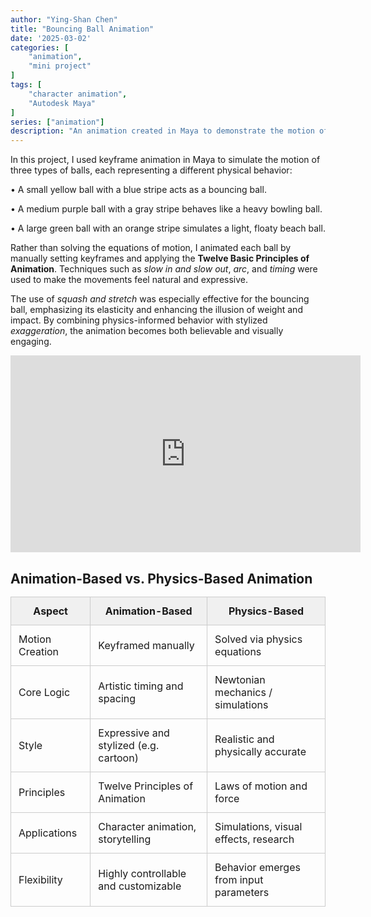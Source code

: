 ```yaml
---
author: "Ying-Shan Chen"
title: "Bouncing Ball Animation"
date: '2025-03-02'
categories: [
    "animation",
    "mini project"
]
tags: [
    "character animation",
    "Autodesk Maya"
]
series: ["animation"]
description: "An animation created in Maya to demonstrate the motion of three different balls—bouncing, rolling, and floating—by applying the Twelve Principles of Animation for a stylized yet physically inspired effect."
---
```

In this project, I used keyframe animation in Maya to simulate the motion of three types of balls, each representing a different physical behavior:

• A small yellow ball with a blue stripe acts as a bouncing ball.

• A medium purple ball with a gray stripe behaves like a heavy bowling ball.

• A large green ball with an orange stripe simulates a light, floaty beach ball.

Rather than solving the equations of motion, I animated each ball by manually setting keyframes and applying the <strong>Twelve Basic Principles of Animation</strong>. Techniques such as <em>slow in and slow out</em>, <em>arc</em>, and <em>timing</em> were used to make the movements feel natural and expressive.

The use of <em>squash and stretch</em> was especially effective for the bouncing ball, emphasizing its elasticity and enhancing the illusion of weight and impact. By combining physics-informed behavior with stylized <em>exaggeration</em>, the animation becomes both believable and visually engaging.

<p align="center"><iframe width="560" height="315" src="https://www.youtube.com/embed/P-codDlmq6U?si=c8K_22TskaycU8tG&autoplay=1&loop=1&playlist=P-codDlmq6U" title="YouTube video player" frameborder="0" allow="accelerometer; autoplay; clipboard-write; encrypted-media; gyroscope; picture-in-picture; web-share" referrerpolicy="strict-origin-when-cross-origin" allowfullscreen></iframe></p>

<h2 style="margin-bottom: 10px;">Animation-Based vs. Physics-Based Animation</h2>

<table style="width:100%;">
  <thead>
    <tr style="background-color: #f0f0f0;">
      <th style="padding: 12px; border: 1px solid #ccc;">Aspect</th>
      <th style="padding: 12px; border: 1px solid #ccc;">Animation-Based</th>
      <th style="padding: 12px; border: 1px solid #ccc;">Physics-Based</th>
    </tr>
  </thead>
  <tbody>
    <tr>
      <td style="padding: 12px; border: 1px solid #ccc;">Motion Creation</td>
      <td style="padding: 12px; border: 1px solid #ccc;">Keyframed manually</td>
      <td style="padding: 12px; border: 1px solid #ccc;">Solved via physics equations</td>
    </tr>
    <tr>
      <td style="padding: 12px; border: 1px solid #ccc;">Core Logic</td>
      <td style="padding: 12px; border: 1px solid #ccc;">Artistic timing and spacing</td>
      <td style="padding: 12px; border: 1px solid #ccc;">Newtonian mechanics / simulations</td>
    </tr>
    <tr>
      <td style="padding: 12px; border: 1px solid #ccc;">Style</td>
      <td style="padding: 12px; border: 1px solid #ccc;">Expressive and stylized (e.g. cartoon)</td>
      <td style="padding: 12px; border: 1px solid #ccc;">Realistic and physically accurate</td>
    </tr>
    <tr>
      <td style="padding: 12px; border: 1px solid #ccc;">Principles</td>
      <td style="padding: 12px; border: 1px solid #ccc;">Twelve Principles of Animation</td>
      <td style="padding: 12px; border: 1px solid #ccc;">Laws of motion and force</td>
    </tr>
    <tr>
      <td style="padding: 12px; border: 1px solid #ccc;">Applications</td>
      <td style="padding: 12px; border: 1px solid #ccc;">Character animation, storytelling</td>
      <td style="padding: 12px; border: 1px solid #ccc;">Simulations, visual effects, research</td>
    </tr>
    <tr>
      <td style="padding: 12px; border: 1px solid #ccc;">Flexibility</td>
      <td style="padding: 12px; border: 1px solid #ccc;">Highly controllable and customizable</td>
      <td style="padding: 12px; border: 1px solid #ccc;">Behavior emerges from input parameters</td>
    </tr>
  </tbody>
</table>

